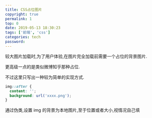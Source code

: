 ```yaml
---
title: CSS占位图片
copyright: true
permalink: 1
top: 0
date: 2019-05-13 18:30:23
tags: ['前端', 'css']
categories: tech
password:
---
```


较大图片加载时,为了用户体验,在图片完全加载前需要一个占位的背景图片.

更高级一点的是类似微博知乎那种占位.

不过这里只写出一种较为简单的实现方式.

```css
img::after {
  content: '';
  background: url('xxxx.png');
}
```

通过伪类,设置 img 的背景为本地图片,至于位置或者大小,视情况自己填
